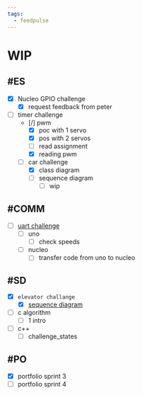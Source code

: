 ```yaml
---
tags:
  - feedpulse
---
```


# WIP

## #ES

- [x] Nucleo GPIO challenge
  - [x] request feedback from peter
- [ ] timer challenge
  - [/] pwm
    - [x] poc with 1 servo
    - [x] pos with 2 servos
    - [ ] read assignment
    - [x] reading pwm
  - [ ] car challenge
    - [x] class diagram
    - [ ] sequence diagram
      - [ ] wip

## #COMM

- [ ] [uart challenge](<COMM/software serial/>)
  - [ ] uno
    - [ ] check speeds
  - [ ] nucleo
    - [ ] transfer code from uno to nucleo

## #SD

- [x] `elevator challange`
  - [x] [sequence diagram](<SD/challenge_2_elevator/sequence diagram.md>)
- [ ] c algorithm
  - [ ] 1 intro
- [ ] c++
  - [ ] challenge_states

## #PO

- [x] portfolio sprint 3
- [ ] portfolio sprint 4

